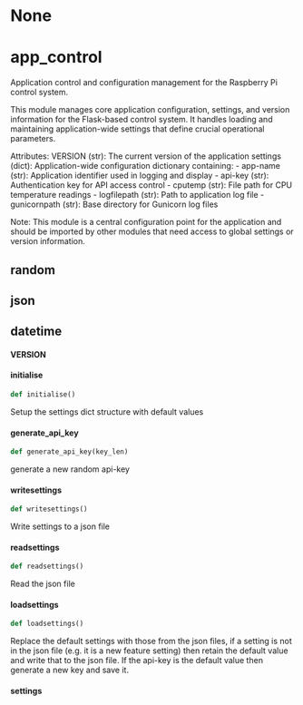 # None

<a id="app_control"></a>

# app\_control

Application control and configuration management for the Raspberry Pi control system.

This module manages core application configuration, settings, and version information
for the Flask-based control system. It handles loading and maintaining application-wide
settings that define crucial operational parameters.

Attributes:
    VERSION (str): The current version of the application
    settings (dict): Application-wide configuration dictionary containing:
        - app-name (str): Application identifier used in logging and display
        - api-key (str): Authentication key for API access control
        - cputemp (str): File path for CPU temperature readings
        - logfilepath (str): Path to application log file
        - gunicornpath (str): Base directory for Gunicorn log files

Note:
    This module is a central configuration point for the application and should
    be imported by other modules that need access to global settings or version
    information.

<a id="app_control.random"></a>

## random

<a id="app_control.json"></a>

## json

<a id="app_control.datetime"></a>

## datetime

<a id="app_control.VERSION"></a>

#### VERSION

<a id="app_control.initialise"></a>

#### initialise

```python
def initialise()
```

Setup the settings dict structure with default values

<a id="app_control.generate_api_key"></a>

#### generate\_api\_key

```python
def generate_api_key(key_len)
```

generate a new random api-key

<a id="app_control.writesettings"></a>

#### writesettings

```python
def writesettings()
```

Write settings to a json file

<a id="app_control.readsettings"></a>

#### readsettings

```python
def readsettings()
```

Read the json file

<a id="app_control.loadsettings"></a>

#### loadsettings

```python
def loadsettings()
```

Replace the default settings with those from the json files, if a setting is not in the json file (e.g. it is a
 new feature setting) then retain the default value and write that to the json file. If the api-key is the default
value then generate a new key and save it.

<a id="app_control.settings"></a>

#### settings

